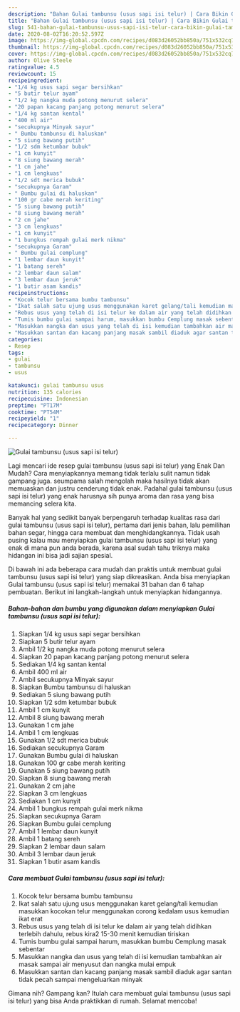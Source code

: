 ```yaml
---
description: "Bahan Gulai tambunsu (usus sapi isi telur) | Cara Bikin Gulai tambunsu (usus sapi isi telur) Yang Bisa Manjain Lidah"
title: "Bahan Gulai tambunsu (usus sapi isi telur) | Cara Bikin Gulai tambunsu (usus sapi isi telur) Yang Bisa Manjain Lidah"
slug: 541-bahan-gulai-tambunsu-usus-sapi-isi-telur-cara-bikin-gulai-tambunsu-usus-sapi-isi-telur-yang-bisa-manjain-lidah
date: 2020-08-02T16:20:52.597Z
image: https://img-global.cpcdn.com/recipes/d083d26052bb850a/751x532cq70/gulai-tambunsu-usus-sapi-isi-telur-foto-resep-utama.jpg
thumbnail: https://img-global.cpcdn.com/recipes/d083d26052bb850a/751x532cq70/gulai-tambunsu-usus-sapi-isi-telur-foto-resep-utama.jpg
cover: https://img-global.cpcdn.com/recipes/d083d26052bb850a/751x532cq70/gulai-tambunsu-usus-sapi-isi-telur-foto-resep-utama.jpg
author: Olive Steele
ratingvalue: 4.5
reviewcount: 15
recipeingredient:
- "1/4 kg usus sapi segar bersihkan"
- "5 butir telur ayam"
- "1/2 kg nangka muda potong menurut selera"
- "20 papan kacang panjang potong menurut selera"
- "1/4 kg santan kental"
- "400 ml air"
- "secukupnya Minyak sayur"
- " Bumbu tambunsu di haluskan"
- "5 siung bawang putih"
- "1/2 sdm ketumbar bubuk"
- "1 cm kunyit"
- "8 siung bawang merah"
- "1 cm jahe"
- "1 cm lengkuas"
- "1/2 sdt merica bubuk"
- "secukupnya Garam"
- " Bumbu gulai di haluskan"
- "100 gr cabe merah keriting"
- "5 siung bawang putih"
- "8 siung bawang merah"
- "2 cm jahe"
- "3 cm lengkuas"
- "1 cm kunyit"
- "1 bungkus rempah gulai merk nikma"
- "secukupnya Garam"
- " Bumbu gulai cemplung"
- "1 lembar daun kunyit"
- "1 batang sereh"
- "2 lembar daun salam"
- "3 lembar daun jeruk"
- "1 butir asam kandis"
recipeinstructions:
- "Kocok telur bersama bumbu tambunsu"
- "Ikat salah satu ujung usus menggunakan karet gelang/tali kemudian masukkan kocokan telur menggunakan corong kedalam usus kemudian ikat erat"
- "Rebus usus yang telah di isi telur ke dalam air yang telah didihkan terlebih dahulu, rebus kira2 15-30 menit kemudian tiriskan"
- "Tumis bumbu gulai sampai harum, masukkan bumbu Cemplung masak sebentar"
- "Masukkan nangka dan usus yang telah di isi kemudian tambahkan air masak sampai air menyusut dan nangka mulai empuk"
- "Masukkan santan dan kacang panjang masak sambil diaduk agar santan tidak pecah sampai mengeluarkan minyak"
categories:
- Resep
tags:
- gulai
- tambunsu
- usus

katakunci: gulai tambunsu usus 
nutrition: 135 calories
recipecuisine: Indonesian
preptime: "PT17M"
cooktime: "PT54M"
recipeyield: "1"
recipecategory: Dinner

---
```



![Gulai tambunsu (usus sapi isi telur)](https://img-global.cpcdn.com/recipes/d083d26052bb850a/751x532cq70/gulai-tambunsu-usus-sapi-isi-telur-foto-resep-utama.jpg)

Lagi mencari ide resep gulai tambunsu (usus sapi isi telur) yang Enak Dan Mudah? Cara menyiapkannya memang tidak terlalu sulit namun tidak gampang juga. seumpama salah mengolah maka hasilnya tidak akan memuaskan dan justru cenderung tidak enak. Padahal gulai tambunsu (usus sapi isi telur) yang enak harusnya sih punya aroma dan rasa yang bisa memancing selera kita.

Banyak hal yang sedikit banyak berpengaruh terhadap kualitas rasa dari gulai tambunsu (usus sapi isi telur), pertama dari jenis bahan, lalu pemilihan bahan segar, hingga cara membuat dan menghidangkannya. Tidak usah pusing kalau mau menyiapkan gulai tambunsu (usus sapi isi telur) yang enak di mana pun anda berada, karena asal sudah tahu triknya maka hidangan ini bisa jadi sajian spesial.




Di bawah ini ada beberapa cara mudah dan praktis untuk membuat gulai tambunsu (usus sapi isi telur) yang siap dikreasikan. Anda bisa menyiapkan Gulai tambunsu (usus sapi isi telur) memakai 31 bahan dan 6 tahap pembuatan. Berikut ini langkah-langkah untuk menyiapkan hidangannya.

<!--inarticleads1-->

##### Bahan-bahan dan bumbu yang digunakan dalam menyiapkan Gulai tambunsu (usus sapi isi telur):

1. Siapkan 1/4 kg usus sapi segar bersihkan
1. Siapkan 5 butir telur ayam
1. Ambil 1/2 kg nangka muda potong menurut selera
1. Siapkan 20 papan kacang panjang potong menurut selera
1. Sediakan 1/4 kg santan kental
1. Ambil 400 ml air
1. Ambil secukupnya Minyak sayur
1. Siapkan  Bumbu tambunsu di haluskan
1. Sediakan 5 siung bawang putih
1. Siapkan 1/2 sdm ketumbar bubuk
1. Ambil 1 cm kunyit
1. Ambil 8 siung bawang merah
1. Gunakan 1 cm jahe
1. Ambil 1 cm lengkuas
1. Gunakan 1/2 sdt merica bubuk
1. Sediakan secukupnya Garam
1. Gunakan  Bumbu gulai di haluskan
1. Gunakan 100 gr cabe merah keriting
1. Gunakan 5 siung bawang putih
1. Siapkan 8 siung bawang merah
1. Gunakan 2 cm jahe
1. Siapkan 3 cm lengkuas
1. Sediakan 1 cm kunyit
1. Ambil 1 bungkus rempah gulai merk nikma
1. Siapkan secukupnya Garam
1. Siapkan  Bumbu gulai cemplung
1. Ambil 1 lembar daun kunyit
1. Ambil 1 batang sereh
1. Siapkan 2 lembar daun salam
1. Ambil 3 lembar daun jeruk
1. Siapkan 1 butir asam kandis




<!--inarticleads2-->

##### Cara membuat Gulai tambunsu (usus sapi isi telur):

1. Kocok telur bersama bumbu tambunsu
1. Ikat salah satu ujung usus menggunakan karet gelang/tali kemudian masukkan kocokan telur menggunakan corong kedalam usus kemudian ikat erat
1. Rebus usus yang telah di isi telur ke dalam air yang telah didihkan terlebih dahulu, rebus kira2 15-30 menit kemudian tiriskan
1. Tumis bumbu gulai sampai harum, masukkan bumbu Cemplung masak sebentar
1. Masukkan nangka dan usus yang telah di isi kemudian tambahkan air masak sampai air menyusut dan nangka mulai empuk
1. Masukkan santan dan kacang panjang masak sambil diaduk agar santan tidak pecah sampai mengeluarkan minyak




Gimana nih? Gampang kan? Itulah cara membuat gulai tambunsu (usus sapi isi telur) yang bisa Anda praktikkan di rumah. Selamat mencoba!
